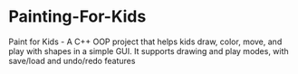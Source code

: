 # Painting-For-Kids
Paint for Kids - A C++ OOP project that helps kids draw, color, move,    and play with shapes in a simple GUI. It supports drawing and play modes,    with save/load and undo/redo features
